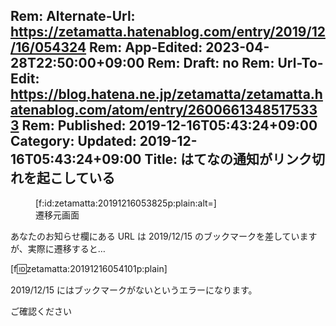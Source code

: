 Rem: Alternate-Url: https://zetamatta.hatenablog.com/entry/2019/12/16/054324
Rem: App-Edited: 2023-04-28T22:50:00+09:00
Rem: Draft: no
Rem: Url-To-Edit: https://blog.hatena.ne.jp/zetamatta/zetamatta.hatenablog.com/atom/entry/26006613485175333
Rem: Published: 2019-12-16T05:43:24+09:00
Category:
Updated: 2019-12-16T05:43:24+09:00
Title: はてなの通知がリンク切れを起こしている
---
<figure class="figure-image figure-image-fotolife" title="遷移元画面">[f:id:zetamatta:20191216053825p:plain:alt=]<figcaption>遷移元画面</figcaption></figure>

あなたのお知らせ欄にある URL は 2019/12/15 のブックマークを差していますが、実際に遷移すると…

[f:id:zetamatta:20191216054101p:plain]

2019/12/15 にはブックマークがないというエラーになります。

ご確認ください


